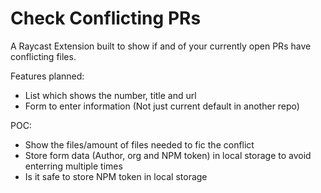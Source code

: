 # Check Conflicting PRs

A Raycast Extension built to show if and of your currently open PRs have conflicting files.

Features planned:
- List which shows the number, title and url
- Form to enter information (Not just current default in another repo)

POC:
- Show the files/amount of files needed to fic the conflict
- Store form data (Author, org and NPM token) in local storage to avoid enterring multiple times
- Is it safe to store NPM token in local storage
